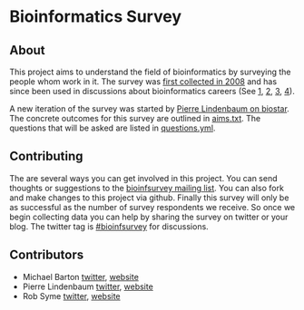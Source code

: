 # Bioinformatics Survey

## About

This project aims to understand the field of bioinformatics by surveying the
people whom work in it. The survey was [first collected in 2008][2008] and has
since been used in discussions about bioinformatics careers (See [1][], [2][],
[3][], [4][]).

A new iteration of the survey was started by [Pierre Lindenbaum on
biostar][biostar]. The concrete outcomes for this survey are outlined in
[aims.txt][aims]. The questions that will be asked are listed in
[questions.yml][questions].

## Contributing

The are several ways you can get involved in this project. You can send
thoughts or suggestions to the [bioinfsurvey mailing list][list]. You can also
fork and make changes to this project via github. Finally this survey will only
be as successful as the number of survey respondents we receive. So once we
begin collecting data you can help by sharing the survey on twitter or your
blog. The twitter tag is [#bioinfsurvey][tag] for discussions.

## Contributors

* Michael Barton [twitter][mb_twit], [website][mb_web]
* Pierre Lindenbaum [twitter][pl_twit], [website][pl_web]
* Rob Syme [twitter][rs_twit], [website][rs_web]

[2008]: http://openwetware.org/wiki/Biogang:Projects/Bioinformatics_Career_Survey_2008
[1]: http://biostar.stackexchange.com/questions/34
[2]: http://biostar.stackexchange.com/questions/11690
[3]: http://biostar.stackexchange.com/questions/3485/
[4]: http://genomebiology.com/2008/9/12/114
[biostar]: http://biostar.stackexchange.com/questions/12663
[aims]: http://github.com/michaelbarton/bioinformatics-career-survey/blob/develop/aims.txt
[questions]: http://github.com/michaelbarton/bioinformatics-career-survey/blob/develop/2012/questions.yml
[list]: mailto:bioinfsurvey@librelist.com
[tag]: http://twitter.com/#!/search?q=%23bioinfsurvey

[mb_twit]: http://twitter.com/#!/michaelbarton
[pl_twit]: http://twitter.com/#!/yokofakun
[rs_twit]: http://twitter.com/#!/robsyme

[mb_web]: http://www.michaelbarton.me.uk/
[pl_web]: http://plindenbaum.blogspot.com/
[rs_web]: http://robsyme.com/
